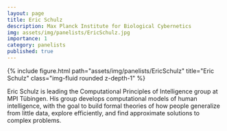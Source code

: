 ```yaml
---
layout: page
title: Eric Schulz
description: Max Planck Institute for Biological Cybernetics
img: assets/img/panelists/EricSchulz.jpg
importance: 1
category: panelists
published: true
---
```


<div class="row justify-content-sm-center">
    <div class="col-sm-6 mt-3 mt-md-0">
        {% include figure.html path="assets/img/panelists/EricSchulz" title="Eric Schulz" class="img-fluid rounded z-depth-1" %}
    </div>
</div>

Eric Schulz is leading the Computational Principles of Intelligence group at MPI Tübingen. His group develops computational models of human intelligence, 
with the goal to build formal theories of how people generalize from little data, explore efficiently, and find approximate solutions to complex problems.
              
